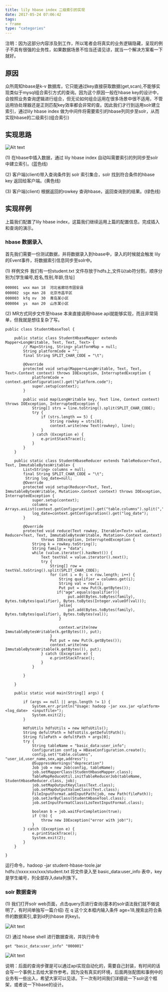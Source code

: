 ```yaml
---
title: lily hbase index 二级索引的实现
date: 2017-05-24 07:06:42
tags:
- frame 
type: "categories" 
---
```

注明：因为这部分内容涉及到工作，所以笔者会将真实的业务逻辑隐藏，呈现的例子不具有很强的业务性，如果数据场景不恰当还请见谅，就当一个解决方案看一下就好。
## 原因

众所周知hbase是k-v 数据库，它只能通过key直接获取数据(get,scan),不能够实现类似于mysql组合索引方式的查询。因为这个原因一般在hbase key的设计中，会按照业务查询逻辑进行组合，但无论如何组合运用在很多场景中很不适用，不管运用协处理器还是正则匹配key效率都会非常的查。因此我们才行到运用solr建立索引，通过lily hbase index 做为中间件将需要索引的hbase列同步至solr，从而实现hbase的二级索引(组合索引)

## 实现思路

![Alt text](https://raw.githubusercontent.com/nick-weixx/nick-weixx.github.io/master/img/lily_index__2_1.png)

(1) 在hbase中插入数据，通过 lily hbase index 自动叫需要索引的列同步至solr 中建立索引。(蓝色线)

(2) 客户端(client)带入查询条件到 solr 索引集合，solr 找到符合条件的hbase key 返回给客户端。(黄色线)

(3) 客户端(client) 根据返回的rowkey 查询hbase，返回查询到的结果。(绿色线)

## 实现样例
上篇我们配置了lily hbase index，这篇我们继续运用上篇的配置信息。完成插入和查询的演示。

### hbase 数据录入

首先我们需要一份测试数据，并将数据录入到hbase中，录入的时候就会触发 lily 的Event事件，将数据索引信息同步至solr中。

(1) 样例文件
我们有一份student.txt 文件存放于hdfs上,文件以tab符分割，顺序分别为[学生编号,姓名,性别,年龄,住址]

```
000001	wxx	man	18	河北省廊坊市固安县
000002	sgx	man	28	北京市昌平区
000003	kfq	nv	30	青岛某小区
000004	ys	man	20	山东某小区
```
(2) MR方式同步文件至hbase
本来直接调用hbase api就能够实现，而且非常简单，但我就是想往复杂了写。

```
public class StudentHbaseTool {

	public static class StudentHbaseMapper extends Mapper<LongWritable, Text, Text, Text> {
		// Map<String, String> platformMap = null;
		String platformCode = "";
		final String SPLIT_CHAR_CODE = "\t";

		@Override
		protected void setup(Mapper<LongWritable, Text, Text, Text>.Context context) throws IOException, InterruptedException {
			platformCode = context.getConfiguration().get("platform.code");
			super.setup(context);
		}

		public void map(LongWritable key, Text line, Context context) throws IOException, InterruptedException {
			String[] strs = line.toString().split(SPLIT_CHAR_CODE);
			try {
				if (strs.length == 5) {
					String rowkey = strs[0];
					context.write(new Text(rowkey), line);
				}
			} catch (Exception e) {
				e.printStackTrace();
			}
		}
	}

	public static class StudentHbaseReducer extends TableReducer<Text, Text, ImmutableBytesWritable> {
		List<String> columns = null;
		final String SPLIT_CHAR_CODE = "\t";
		 String log_date=null;
		@Override
		protected void setup(Reducer<Text, Text, ImmutableBytesWritable, Mutation>.Context context) throws IOException, InterruptedException {
			super.setup(context);
			columns = Arrays.asList(context.getConfiguration().get("table.columns").split(","));
			log_date=context.getConfiguration().get("log_date");
		}

		@Override
		protected void reduce(Text rowkey, Iterable<Text> value, Reducer<Text, Text, ImmutableBytesWritable, Mutation>.Context context)
				throws IOException, InterruptedException {
			String k = rowkey.toString();
			String family = "data";
			while (value.iterator().hasNext()) {
				Text textVal = value.iterator().next();
				try {
					String[] row = textVal.toString().split(SPLIT_CHAR_CODE);
					for (int i = 0; i < row.length; i++) {
						String qualifier = columns.get(i);
						String val = row[i];
						Put put = new Put(k.getBytes());
					   if("age".equals(qualifier)){
							put.add(Bytes.toBytes(family), Bytes.toBytes(qualifier), Bytes.toBytes(Integer.valueOf(val)));
						}else{
							put.add(Bytes.toBytes(family), Bytes.toBytes(qualifier), Bytes.toBytes(val));
						}
						
						context.write(new ImmutableBytesWritable(k.getBytes()), put);
					}
					Put put = new Put(k.getBytes());
					context.write(new ImmutableBytesWritable(k.getBytes()), put);					
				} catch (Exception e) {
					e.printStackTrace();
				}
			}
			
		}

	}

	public static void main(String[] args) {

		if (args == null || args.length != 1) {
			System.err.println("Usage: hadoop -jar xxx.jar <platform> <log_date>  <inputfile>");
			System.exit(2);
		}
		
		HdfsUtils hdfsUtils = new HdfsUtils();
		String defultPath = hdfsUtils.getDefultPath();
		String filePath = defultPath + args[0];
		try {
			String tableName = "basic_data:user_info";
			Configuration config = HBaseConfiguration.create();
			config.set("table.columns", "user_id,user_name,sex,age,address");
			@SuppressWarnings("deprecation")
			Job job = new Job(config, tableName);
			job.setMapperClass(StudentHbaseMapper.class);
			TableMapReduceUtil.initTableReducerJob(tableName, StudentHbaseReducer.class, job);
			job.setMapOutputKeyClass(Text.class);
			job.setMapOutputValueClass(Text.class);
			FileInputFormat.addInputPath(job, new Path(filePath));
			job.setJarByClass(StudentHbaseTool.class);
			job.setInputFormatClass(LzoTextInputFormat.class);

			boolean b = job.waitForCompletion(true);
			if (!b) {
				throw new IOException("error with job!");
			}
		} catch (Exception e) {
			e.printStackTrace();
			System.exit(2);
		}
	}

}

```
运行命令，hadoop -jar student-hbase-toole.jar hdfs://xxxx:xxx/xxx/student.txt 将文件录入至 basic_data:user_info 表中，key是学生编号，列全部存入data列族下。

### solr 数据查询
(1) 我们打开solr web页面，点击query页进行查询(基本的solr语法我们就不做说明了，有时间单独写一篇介绍) 在 q 这个文本框内输入条件 age=18,搜索出符合条件的数据索引,拿到id列(hbase 的key)。

![Alt text](https://raw.githubusercontent.com/nick-weixx/nick-weixx.github.io/master/img/lily_index__2_2.png)

(2) 通过 hbase shell 进行数据查询，并执行命令 

```
get "basic_data:user_info" "000001"
```

![Alt text](https://raw.githubusercontent.com/nick-weixx/nick-weixx.github.io/master/img/lily_index__2_3.png)


说明：后面的查询步骤是可以通过api实现自动化的，需要自己封装，有时间的话会写一个事例上去给大家作参考。因为没有真实的环境，后面两张配图和事例中的业务有一些出入，希望大家可以见谅。下一次有时间我们详细说一下solr这个框架，或者说一下hbase的设计。





